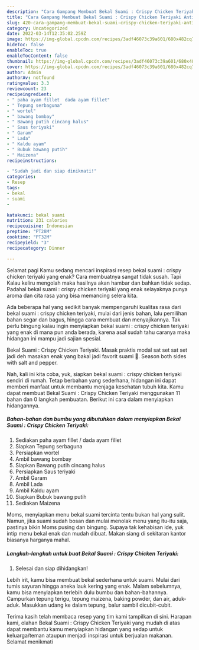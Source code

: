```yaml
---
description: "Cara Gampang Membuat Bekal Suami : Crispy Chicken Teriyaki Anti Gagal"
title: "Cara Gampang Membuat Bekal Suami : Crispy Chicken Teriyaki Anti Gagal"
slug: 420-cara-gampang-membuat-bekal-suami-crispy-chicken-teriyaki-anti-gagal
category: Uncategorized
date: 2022-03-14T12:35:02.259Z
image: https://img-global.cpcdn.com/recipes/3adf46073c39a601/680x482cq70/bekal-suami-crispy-chicken-teriyaki-foto-resep-utama.jpg
hideToc: false
enableToc: true
enableTocContent: false
thumbnail: https://img-global.cpcdn.com/recipes/3adf46073c39a601/680x482cq70/bekal-suami-crispy-chicken-teriyaki-foto-resep-utama.jpg
cover: https://img-global.cpcdn.com/recipes/3adf46073c39a601/680x482cq70/bekal-suami-crispy-chicken-teriyaki-foto-resep-utama.jpg
author: Admin
authorAv: notfound
ratingvalue: 3.3
reviewcount: 23
recipeingredient:
- " paha ayam fillet  dada ayam fillet"
- " Tepung serbaguna"
- " wortel"
- " bawang bombay"
- " Bawang putih cincang halus"
- " Saus teriyaki"
- " Garam"
- " Lada"
- " Kaldu ayam"
- " Bubuk bawang putih"
- " Maizena"
recipeinstructions:

- "Sudah jadi dan siap dinikmati!"
categories:
- Resep
tags:
- bekal
- suami
- 

katakunci: bekal suami  
nutrition: 231 calories
recipecuisine: Indonesian
preptime: "PT28M"
cooktime: "PT32M"
recipeyield: "3"
recipecategory: Dinner

---
```



Selamat pagi Kamu sedang mencari inspirasi resep bekal suami : crispy chicken teriyaki yang enak? Cara membuatnya sangat tidak susah. Tapi Kalau keliru mengolah maka hasilnya akan hambar dan bahkan tidak sedap. Padahal bekal suami : crispy chicken teriyaki yang enak selayaknya punya aroma dan cita rasa yang bisa memancing selera kita.


Ada beberapa hal yang sedikit banyak mempengaruhi kualitas rasa dari bekal suami : crispy chicken teriyaki, mulai dari jenis bahan, lalu pemilihan bahan segar dan bagus, hingga cara membuat dan menyajikannya. Tak perlu bingung kalau ingin menyiapkan bekal suami : crispy chicken teriyaki yang enak di mana pun anda berada, karena asal sudah tahu caranya maka hidangan ini mampu jadi sajian spesial.

Bekal Suami : Crispy Chicken Teriyaki. Masak praktis modal sat set sat set jadi deh masakan enak yang bakal jadi favorit suami 🥰. Season both sides with salt and pepper.


Nah, kali ini kita coba, yuk, siapkan bekal suami : crispy chicken teriyaki sendiri di rumah. Tetap berbahan yang sederhana, hidangan ini dapat memberi manfaat untuk membantu menjaga kesehatan tubuh kita. Kamu dapat membuat Bekal Suami : Crispy Chicken Teriyaki menggunakan 11 bahan dan 0 langkah pembuatan. Berikut ini cara dalam menyiapkan hidangannya.

<!--inarticleads1-->

##### Bahan-bahan dan bumbu yang dibutuhkan dalam menyiapkan Bekal Suami : Crispy Chicken Teriyaki:

1. Sediakan  paha ayam fillet / dada ayam fillet
1. Siapkan  Tepung serbaguna
1. Persiapkan  wortel
1. Ambil  bawang bombay
1. Siapkan  Bawang putih cincang halus
1. Persiapkan  Saus teriyaki
1. Ambil  Garam
1. Ambil  Lada
1. Ambil  Kaldu ayam
1. Siapkan  Bubuk bawang putih
1. Sediakan  Maizena


Moms, menyiapkan menu bekal suami tercinta tentu bukan hal yang sulit. Namun, jika suami sudah bosan dan mulai menolak menu yang itu-itu saja, pastinya bikin Moms pusing dan bingung. Supaya tak kehabisan ide, yuk intip menu bekal enak dan mudah dibuat. Makan siang di sekitaran kantor biasanya harganya mahal. 

<!--inarticleads2-->

##### Langkah-langkah untuk buat Bekal Suami : Crispy Chicken Teriyaki:


1. Selesai dan siap dihidangkan!

Lebih irit, kamu bisa membuat bekal sederhana untuk suami. Mulai dari tumis sayuran hingga aneka lauk kering yang enak. Malam sebelumnya, kamu bisa menyiapkan terlebih dulu bumbu dan bahan-bahannya. Campurkan tepung terigu, tepung maizena, baking powder, dan air, aduk-aduk. Masukkan udang ke dalam tepung, balur sambil dicubit-cubit. 

Terima kasih telah membaca resep yang tim kami tampilkan di sini. Harapan kami, olahan Bekal Suami : Crispy Chicken Teriyaki yang mudah di atas dapat membantu kamu menyiapkan hidangan yang sedap untuk keluarga/teman ataupun menjadi inspirasi untuk berjualan makanan. Selamat menikmati
